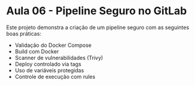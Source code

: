 # Aula 06 - Pipeline Seguro no GitLab

Este projeto demonstra a criação de um pipeline seguro com as seguintes boas práticas:

- Validação do Docker Compose
- Build com Docker
- Scanner de vulnerabilidades (Trivy)
- Deploy controlado via tags
- Uso de variáveis protegidas
- Controle de execução com rules


